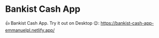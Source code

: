 # Bankist Cash App

👍 Bankist Cash App. Try it out on Desktop 😉:
https://bankist-cash-app-emmanuelpl.netlify.app/
